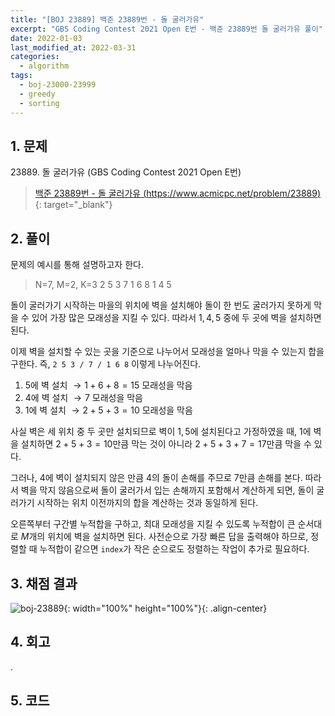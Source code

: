 ```yaml
---
title: "[BOJ 23889] 백준 23889번 - 돌 굴러가유"
excerpt: "GBS Coding Contest 2021 Open E번 - 백준 23889번 돌 굴러가유 풀이"
date: 2022-01-03
last_modified_at: 2022-03-31
categories:
  - algorithm
tags:
  - boj-23000-23999
  - greedy
  - sorting
---
```


## 1. 문제
$23889$. 돌 굴러가유 (GBS Coding Contest 2021 Open E번)

> [백준 23889번 - 돌 굴러가유 (https://www.acmicpc.net/problem/23889)](https://www.acmicpc.net/problem/23889){: target="_blank"}

## 2. 풀이

문제의 예시를 통해 설명하고자 한다.

> N=7,  M=2,  K=3
2 5 3 7 1 6 8
1 4 5

돌이 굴러가기 시작하는 마을의 위치에 벽을 설치해야 돌이 한 번도 굴러가지 못하게 막을 수 있어 가장 많은 모래성을 지킬 수 있다. 따라서 $1, 4, 5$ 중에 두 곳에 벽을 설치하면 된다. 

이제 벽을 설치할 수 있는 곳을 기준으로 나누어서 모래성을 얼마나 막을 수 있는지 합을 구한다. 즉, `2 5 3 / 7 / 1 6 8` 이렇게 나누어진다.

1.	$5$에 벽 설치 $\rightarrow 1+6+8=15$ 모래성을 막음
2.	$4$에 벽 설치 $\rightarrow 7$ 모래성을 막음
3.	$1$에 벽 설치 $\rightarrow 2+5+3=10$ 모래성을 막음

사실 벽은 세 위치 중 두 곳만 설치되므로 벽이 $1, 5$에 설치된다고 가정하였을 때, $1$에 벽을 설치하면 $2+5+3=10$만큼 막는 것이 아니라 $2+5+3+7=17$만큼 막을 수 있다. 

그러나, $4$에 벽이 설치되지 않은 만큼 $4$의 돌이 손해를 주므로 $7$만큼 손해를 본다. 따라서 벽을 막지 않음으로써 돌이 굴러가서 입는 손해까지 포함해서 계산하게 되면, 돌이 굴러가기 시작하는 위치 이전까지의 합을 계산하는 것과 동일하게 된다.

오른쪽부터 구간별 누적합을 구하고, 최대 모래성을 지킬 수 있도록 누적합이 큰 순서대로 $M$개의 위치에 벽을 설치하면 된다. 사전순으로 가장 빠른 답을 출력해야 하므로, 정렬할 때 누적합이 같으면 `index`가 작은 순으로도 정렬하는 작업이 추가로 필요하다.

## 3. 채점 결과

![boj-23889](https://user-images.githubusercontent.com/30232837/160980801-45d41590-22d7-4f14-b746-41baf5dbbec5.png "boj-23889"){: width="100%" height="100%"}{: .align-center}

## 4. 회고

.

## 5. 코드

<script src="https://gist.github.com/BurningFalls/2a6021ac3e242201fce91387ecc69136.js"></script>